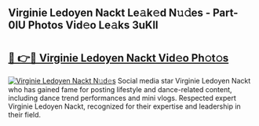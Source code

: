 ## Virginie Ledoyen Nackt Le𝚊k𝚎d N𝚞𝚍es - Part-0IU Photos Vid𝚎o Le𝚊ks 3uKlI

# <h2><a href="http://fbaru8.evod.top/?m=Virginie+Ledoyen+Nackt">🔗 👉🔴 Virginie Ledoyen Nackt Vid𝚎o Ph𝚘t𝚘s</a></h2>

[![Virginie Ledoyen Nackt N𝚞d𝚎s](https://i.imgur.com/8V9OHl7.gif)](http://fbaru8.evod.top/?m=Virginie+Ledoyen+Nackt)
Social media star Virginie Ledoyen Nackt who has gained fame for posting lifestyle and dance-related content, including dance trend performances and mini vlogs. Respected expert Virginie Ledoyen Nackt, recognized for their expertise and leadership in their field. 
